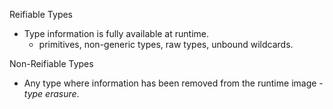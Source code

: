 Reifiable Types

+ Type information is fully available at runtime.
    + primitives, non-generic types, raw types, unbound wildcards.
    
Non-Reifiable Types

+ Any type where information has been removed from the runtime image - *type erasure*.